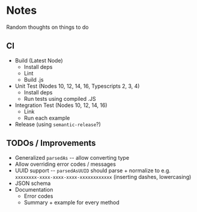 # Notes

Random thoughts on things to do

## CI

- Build (Latest Node)
  - Install deps
  - Lint
  - Build .js
- Unit Test (Nodes 10, 12, 14, 16, Typescripts 2, 3, 4)
  - Install deps
  - Run tests using compiled .JS
- Integration Test (Nodes 10, 12, 14, 16)
  - Link
  - Run each example
- Release (using `semantic-release`?)

## TODOs / Improvements

- Generalized `parsedAs` -- allow converting type
- Allow overriding error codes / messages
- UUID support -- `parsedAsUUID` should parse + normalize to e.g. `xxxxxxxx-xxxx-xxxx-xxxx-xxxxxxxxxxxx` (inserting dashes, lowercasing)
- JSON schema
- Documentation
  - Error codes
  - Summary + example for every method
